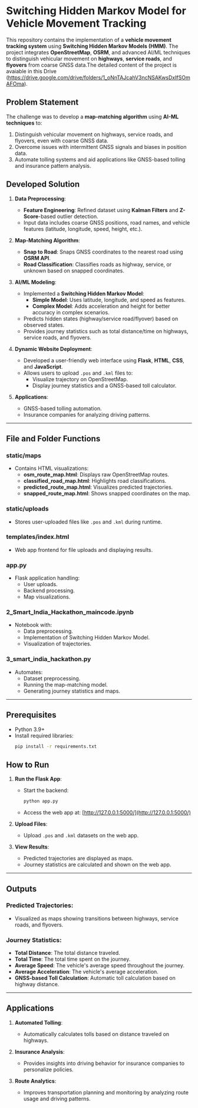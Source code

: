 # Switching Hidden Markov Model for Vehicle Movement Tracking

This repository contains the implementation of a **vehicle movement tracking system** using **Switching Hidden Markov Models (HMM)**. The project integrates **OpenStreetMap**, **OSRM**, and advanced AI/ML techniques to distinguish vehicular movement on **highways**, **service roads**, and **flyovers** from coarse GNSS data.The detailed content of the project is avaiable in this Drive (https://drive.google.com/drive/folders/1_oNnTAJcahV3ncNSAKwsDxIfSOmAFOma).

## Problem Statement
The challenge was to develop a **map-matching algorithm** using **AI-ML techniques** to:
1. Distinguish vehicular movement on highways, service roads, and flyovers, even with coarse GNSS data.
2. Overcome issues with intermittent GNSS signals and biases in position data.
3. Automate tolling systems and aid applications like GNSS-based tolling and insurance pattern analysis.

## Developed Solution
1. **Data Preprocessing**:
   - **Feature Engineering**: Refined dataset using **Kalman Filters** and **Z-Score**-based outlier detection.
   - Input data includes coarse GNSS positions, road names, and vehicle features (latitude, longitude, speed, height, etc.).

2. **Map-Matching Algorithm**:
   - **Snap to Road**: Snaps GNSS coordinates to the nearest road using **OSRM API**.
   - **Road Classification**: Classifies roads as highway, service, or unknown based on snapped coordinates.

3. **AI/ML Modeling**:
   - Implemented a **Switching Hidden Markov Model**:
     - **Simple Model**: Uses latitude, longitude, and speed as features.
     - **Complex Model**: Adds acceleration and height for better accuracy in complex scenarios.
   - Predicts hidden states (highway/service road/flyover) based on observed states.
   - Provides journey statistics such as total distance/time on highways, service roads, and flyovers.

4. **Dynamic Website Deployment**:
   - Developed a user-friendly web interface using **Flask**, **HTML**, **CSS**, and **JavaScript**.
   - Allows users to upload `.pos` and `.kml` files to:
     - Visualize trajectory on OpenStreetMap.
     - Display journey statistics and a GNSS-based toll calculator.

5. **Applications**:
   - GNSS-based tolling automation.
   - Insurance companies for analyzing driving patterns.

---

## File and Folder Functions

### **static/maps**
- Contains HTML visualizations:
  - **osm_route_map.html**: Displays raw OpenStreetMap routes.
  - **classified_road_map.html**: Highlights road classifications.
  - **predicted_route_map.html**: Visualizes predicted trajectories.
  - **snapped_route_map.html**: Shows snapped coordinates on the map.

### **static/uploads**
- Stores user-uploaded files like `.pos` and `.kml` during runtime.

### **templates/index.html**
- Web app frontend for file uploads and displaying results.

### **app.py**
- Flask application handling:
  - User uploads.
  - Backend processing.
  - Map visualizations.

### **2_Smart_India_Hackathon_maincode.ipynb**
- Notebook with:
  - Data preprocessing.
  - Implementation of Switching Hidden Markov Model.
  - Visualization of trajectories.

### **3_smart_india_hackathon.py**
- Automates:
  - Dataset preprocessing.
  - Running the map-matching model.
  - Generating journey statistics and maps.

---

## Prerequisites

- Python 3.9+
- Install required libraries:
  ```bash
  pip install -r requirements.txt

## How to Run

1. **Run the Flask App**:
   - Start the backend:
     ```bash
     python app.py
     ```
   - Access the web app at: [http://127.0.0.1:5000/](http://127.0.0.1:5000/)

2. **Upload Files**:
   - Upload `.pos` and `.kml` datasets on the web app.

3. **View Results**:
   - Predicted trajectories are displayed as maps.
   - Journey statistics are calculated and shown on the web app.

---

## Outputs

### Predicted Trajectories:
- Visualized as maps showing transitions between highways, service roads, and flyovers.

### Journey Statistics:
- **Total Distance**: The total distance traveled.
- **Total Time**: The total time spent on the journey.
- **Average Speed**: The vehicle's average speed throughout the journey.
- **Average Acceleration**: The vehicle's average acceleration.
- **GNSS-based Toll Calculation**: Automatic toll calculation based on highway distance.

---

## Applications

1. **Automated Tolling**:
   - Automatically calculates tolls based on distance traveled on highways.

2. **Insurance Analysis**:
   - Provides insights into driving behavior for insurance companies to personalize policies.

3. **Route Analytics**:
   - Improves transportation planning and monitoring by analyzing route usage and driving patterns.

